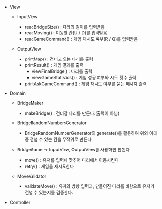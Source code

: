 - View

  - InputView
    - readBridgeSize() : 다리의 길이를 입력받음
    - readMoving() : 이동할 칸(U / D)를 입력받음
    - readGameCommand() : 게임 재시도 여부(R / Q)를 입력받음

  - OutputView
    - printMap() : 건너고 있는 다리를 출력
    - printResult() : 게임 결과를 출력
      - viewFinalBridge() : 다리를 출력
      - viewGameStatistics() : 게임 성공 여부와 시도 횟수 출력
    - printAskGameCommand() : 게임 재시도 여부를 묻는 메시지 출력
    
- Domain

  - BridgeMaker
    - makeBridge() : 건너갈 다리를 만든다.(출력이 아님)
    
  - BridgeRandomNumbersGenerator
    - BridgeRandomNumberGenerator의 generate()를 활용하여 위와 아래 중 건널 수 있는 칸을 무작위로 만든다
    
  - BridgeGame -> InputView, OutputView를 사용하면 안된다!
    - move()  : 유저를 입력에 맞추어 다리에서 이동시킨다
    - retry() : 게임을 재시도한다
  
  - MoveValidator
    - validateMove() : 유저의 방향 입력과, 만들어진 다리를 바탕으로 유저가 건널 수 있는지를 검증한다.

- Controller